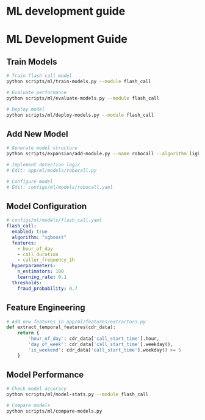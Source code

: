 # ML development guide
# ML Development Guide

## Train Models
```bash
# Train flash call model
python scripts/ml/train-models.py --module flash_call

# Evaluate performance
python scripts/ml/evaluate-models.py --module flash_call

# Deploy model
python scripts/ml/deploy-models.py --module flash_call
```

## Add New Model
```bash
# Generate model structure
python scripts/expansion/add-module.py --name robocall --algorithm lightgbm

# Implement detection logic
# Edit: app/ml/models/robocall.py

# Configure model
# Edit: configs/ml/models/robocall.yaml
```

## Model Configuration
```yaml
# configs/ml/models/flash_call.yaml
flash_call:
  enabled: true
  algorithm: "xgboost"
  features:
    - hour_of_day
    - call_duration
    - caller_frequency_1h
  hyperparameters:
    n_estimators: 100
    learning_rate: 0.1
  thresholds:
    fraud_probability: 0.7
```

## Feature Engineering
```python
# Add new features in app/ml/features/extractors.py
def extract_temporal_features(cdr_data):
    return {
        'hour_of_day': cdr_data['call_start_time'].hour,
        'day_of_week': cdr_data['call_start_time'].weekday(),
        'is_weekend': cdr_data['call_start_time'].weekday() >= 5
    }
```

## Model Performance
```bash
# Check model accuracy
python scripts/ml/model-stats.py --module flash_call

# Compare models
python scripts/ml/compare-models.py
```